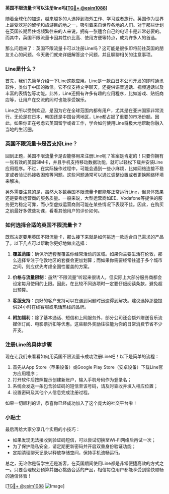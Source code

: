 **英国不限流量卡可以注册line吗[[TG💪+ @esim1088](https://t.me/s/esim1088)]**

随着全球化的加速，越来越多的人选择到海外工作、学习或者旅行。英国作为世界上最受欢迎的留学和旅游目的地之一，吸引着来自世界各地的人们。对于那些计划在英国长期居住或频繁往来的人来说，拥有一张适合自己的电话卡是非常必要的。而其中，英国不限流量卡因其性价比高、使用方便等特点，成为许多人的首选。

那么问题来了：英国不限流量卡可以注册Line吗？这可能是很多即将前往英国的朋友关心的问题。今天我们就来详细解答这个问题，并且聊聊相关的注意事项。

### Line是什么？

首先，我们先简单介绍一下Line这款应用。Line是一款由日本公司开发的即时通讯软件，类似于中国的微信。它不仅支持文字聊天，还提供语音通话、视频通话以及丰富的表情包等功能。此外，Line还拥有许多有趣的应用程序，比如游戏、贴纸商店等，让用户在交流的同时也能享受娱乐。

Line之所以受到欢迎，是因为它在全球范围内都有用户，尤其是在亚洲国家非常流行。无论是在日本、韩国还是中国台湾地区，Line都占据了重要的市场份额。因此，如果你正在考虑去英国留学或者工作，学会如何使用Line将极大地帮助你融入当地的生活圈。

### 英国不限流量卡是否支持Line？

回到正题，英国不限流量卡是否能够用来注册Line呢？答案是肯定的！只要你拥有一张有效的英国SIM卡，并且手机支持移动数据功能，就可以轻松下载并安装Line应用程序。不过，在实际操作过程中，可能会遇到一些小麻烦，比如网络连接不稳定或者验证码接收困难等问题。这些问题通常可以通过调整设置或者更换网络环境来解决。

另外需要注意的是，虽然大多数英国不限流量卡都能够正常运行Line，但具体效果还是要看运营商的服务质量。一般来说，大型运营商如EE、Vodafone等提供的服务更为稳定可靠，而小型虚拟运营商则可能在某些情况下表现不佳。因此，在购买之前最好多做些功课，看看其他用户的评价如何。

### 如何选择合适的英国不限流量卡？

既然决定要用英国不限流量卡，那么接下来就是如何挑选一款适合自己需求的产品了。以下几点可以帮助你更好地做出选择：

1. **覆盖范围**：确保所选套餐覆盖你经常活动的区域。如果你主要生活在伦敦，那么选择专注于伦敦地区的套餐会更加划算；而如果你需要经常往返于多个城市之间，则应优先考虑全国性覆盖的方案。
   
2. **价格与流量限制**：虽然“不限流量”听起来很诱人，但实际上大部分服务商都会设定每月使用的上限。因此，在比较不同选项时一定要仔细阅读条款，避免超出预算。
   
3. **客服支持**：良好的客户支持可以在遇到问题时迅速得到解决。建议选择那些提供24小时在线客服或电话热线的品牌。
   
4. **附加福利**：除了基本通话、短信和上网服务外，部分公司还会额外赠送音乐流媒体订阅、电影票折扣等优惠。这些额外奖励往往能为你的日常消费节省不少开支。

### 注册Line的具体步骤

现在让我们来看看如何用英国不限流量卡成功注册Line吧！以下是简单的流程：

1. 首先从App Store（苹果设备）或Google Play Store（安卓设备）下载Line官方应用程序；
2. 打开软件后按照提示创建新账户，输入手机号码作为登录名；
3. 系统会发送一条包含验证码的短信至该号码，请及时查收并填入相应位置；
4. 设置密码及其他个人信息完成注册过程。

如果一切顺利的话，恭喜你已经成功加入了这个庞大的社交平台啦！

### 小贴士

最后再给大家分享几个实用的小技巧：
- 如果发现无法接收到验证码短信，可以尝试切换至Wi-Fi网络后再试一次；
- 为了保护隐私安全，请定期更新密码并开启双重身份验证功能；
- 定期清理聊天记录以释放存储空间，保持手机流畅运行。

总之，无论你是留学生还是游客，在英国期间使用Line都是非常便捷高效的方式之一。只要合理规划预算并细心挑选合适的产品，相信每位用户都能享受到愉快顺畅的通信体验！

[[TG💪+ @esim1088](https://t.me/s/esim1088) ![Image](https://i.postimg.cc/4NQfJmqS/Snipaste-2025-05-13-00-14-12.png)]